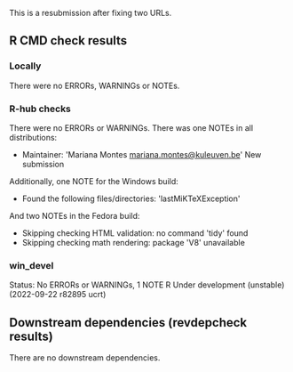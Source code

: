 This is a resubmission after fixing two URLs.

## R CMD check results

### Locally

There were no ERRORs, WARNINGs or NOTEs.

### R-hub checks

There were no ERRORs or WARNINGs.
There was one NOTEs in all distributions:

- Maintainer: 'Mariana Montes <mariana.montes@kuleuven.be>'
New submission

Additionally, one NOTE for the Windows build:

- Found the following files/directories:
  'lastMiKTeXException'
  
And two NOTEs in the Fedora build:

- Skipping checking HTML validation: no command 'tidy' found
- Skipping checking math rendering: package 'V8' unavailable

### win_devel

Status: No ERRORs or WARNINGs, 1 NOTE
R Under development (unstable) (2022-09-22 r82895 ucrt)

## Downstream dependencies (revdepcheck results)

There are no downstream dependencies.